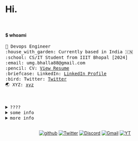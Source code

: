 <h1 >Hi.</h1>

<!-- <p align="center"><img src="https://user-images.githubusercontent.com/67634565/123535664-dcf83700-d742-11eb-84ee-e0663dd167b5.png" width='500'></p> -->
<!-- <a href="#"><img alt="Counter" src="https://visitor-badge.glitch.me/badge?page_id=umgbhalla.visitor-badge"/></a> -->
<!-- <a href="https://github.com/umgbhalla"><img alt="GHstars" src="https://img.shields.io/github/stars/umgbhalla?affiliations=OWNER%2CCOLLABORATOR&label=GH%20stars" /></a> -->
<!-- <a href="https://dev.to/umgbhalla"><img alt="dev.to" src="https://img.shields.io/badge/DEV.TO-umgbhalla-black?logoColor=fbf1c7&color=fbf1c7&logo=dev.to&" /></a> -->
<br>
<h4 >$ whoami </h4>
<p >

  <samp>
    🧭 Devops Engineer<br>
    :house_with_garden: Currently based in India 🇮🇳<br>
    :school: CS/IT Student from IIIT Bhopal [2024]<br>
    :email:	umg.bhalla88@gmail.com <br>
    :pencil: CV: <a href="https://hi.umgbhalla.xyz/assets/Resume.pdf">View Resume</a> <br>
    :briefcase: LinkedIn:  <a href="https://www.linkedin.com/in/umgbhalla/">LinkedIn Profile</a> <br>
    :bird: Twitter:  <a href="https://twitter.com/umgbhalla/">Twitter</a> <br>
    🌏 XYZ:  <a href="https://umgbhalla.xyz">xyz</a> <br><br><br>
    </samp>
</p>  
<details>
  <summary><kbd>????</kbd></summary>
  <img align="right" src="https://user-images.githubusercontent.com/67634565/125792404-8feb3087-2884-42c8-9432-024879a9b3fc.gif" width='200' >
<h2><img  alt="huin" height="24px" src="https://cdn.discordapp.com/emojis/766456038530482177.gif?size=64 "/>  Proficient </h2>
<p><img  alt="Shell" height="32px" src="./media/shell.png"/>
<img  alt="C++" height="32px" src="./media/cpp.png"/>
<img  alt="C" height="32px" src="./media/c.png"/>
<img  alt="Python" height="32px" src="./media/python.png"/>
<img  alt="Figma" height="32px" src="./media/figma.png"/>
 </p>
<h2><img  alt="huin" height="24px" src="https://cdn.discordapp.com/emojis/900134038352842772.png"/> Learning  </h2>
<p><img  alt="Rust" height="32px" src="./media/rust.png"/>
<!-- <img  alt="JS" height="32px" src="./media/js.png"/> -->
<img  alt="Deno" height="32px" src="./media/deno.png"/>
<!-- <img  alt="Node js" height="32px" src="./media/node.png"/> -->
<!-- <img  alt="Flutter" height="32px" src="./media/flutter.png"/> -->
<img  alt="Docker" height="32px" src="./media/docker.png"/>
<img  alt="Lua" height="32px" src="./media/lua.png"/>
</p>
<h2><img  alt="huin" height="24px" src="https://cdn.discordapp.com/emojis/857448621020413961.gif?size=60 "/>  Tools </h2>
<p><img  alt="Endeavour OS" height="32px" src="./media/endevour.png"/>
<img  alt="Alacritty" height="32px" src="./media/alacritty.png"/>
<img  alt="Nvim" height="32px" src="./media/nvim.png"/>
<img  alt="Raspberry pi" height="32px" src="./media/rbpi.png"/>
<img  alt="Vscode" height="32px" src="./media/vscode.png"/>
</p>

 </details>
<details>
 <summary><kbd>some info</kbd></summary>
<a href="https://github.com/umgbhalla">
  <img align="center" width="49%" src="./header.svg" />
</a>
<br/>
<a href="https://github.com/umgbhalla">
  <img align="center" width="49%" src="./repositories.svg" />
</a>
<a href="https://github.com/umgbhalla">
  <img align="center" width="49%" src="./acti_comm.svg" />
</a>

<a href="https://github.com/umgbhalla">
  <img align="center" width="49%" src="./iso_calender.svg" />
</a>

<a href="https://github.com/umgbhalla">
    <img align="center" width="49%" src="./issue_pr_lang.svg" />
</a>

<a href="https://github.com/umgbhalla">
  <img align="center" width="49%" src="./github-habits.svg" />
</a>
<a href="https://github.com/umgbhalla">
    <img align="center" width="49%" src="./achievements.svg" />
</a>
  <a href="https://github.com/umgbhalla"><p align="center"><img  width="49%" src="https://github.com/umgbhalla/umgbhalla/blob/main/isocalendar.svg" alt="isocalendar" width="50%"></p></a>
 </details>


<details>
 <summary><kbd>more info</kbd></summary>
<img  src="https://activity-graph.herokuapp.com/graph?username=umgbhalla&bg_color=0D1117&color=e4e2e2&line=fafafa&point=f4f2f2&area=true&hide_border=true" width='100%' />
<!-- <a href="https://github.com/anuraghazra/github-readme-stats">
<img src="https://github-readme-stats.vercel.app/api?username=umgbhalla&count_private=true&show_icons=true&theme=nightowl&hide_border=true"  height='200px'/>
</a> -->

<!-- <a href="https://github.com/anuraghazra/github-readme-stats">
<img src="https://github-readme-stats.vercel.app/api/top-langs/?username=umgbhalla&theme=nightowl&hide_border=true" height='100' />
</a> -->
   

<!-- 
![Metrics](https://metrics.lecoq.io/umgbhalla?template=classic&isocalendar=1&introduction=1&languages=1&habits=1&activity=1&projects=1&isocalendar.duration=full-year&languages.limit=8&languages.sections=most-used&languages.colors=github&languages.threshold=0%25&languages.indepth=false&languages.recent.load=300&languages.recent.days=14&introduction.title=true&habits.from=200&habits.days=14&habits.facts=true&habits.charts=false&projects.limit=4&projects.descriptions=false&activity.limit=5&activity.load=300&activity.days=14&activity.filter=all&activity.visibility=all&activity.timestamps=false&config.timezone=Asia%2FKolkata)
 -->
   <a href="https://github.com/umgbhalla/dotstow">
      <h3>Current Rice</h3>
<p align="left"><img src="https://user-images.githubusercontent.com/67634565/140522097-77e30707-03d1-4a95-9c46-3842fa60de06.png" width='100%'/></p></a>
<p align="leftr"><img src="https://github.com/umgbhalla/umgbhalla/blob/main/github-metrics.svg" alt="Metrics" width="100%">
  </p> 
 </details>
<!--  <a href="https://github.com/umgbhalla/dotstow">
  <img alt="@umgbhalla/dotstow" src="https://github-readme-stats.vercel.app/api/pin/?username=umgbhalla&repo=dotstow&theme=github_dark" />
</a>   -->
<br>
<!-- <h5>Socials </h5> -->
<p align="center">
<a href="https://github.com/login?return_to=https%3A%2F%2Fgithub.com%2Fumgbhalla%2F"><img alt="github" src="https://img.shields.io/github/followers/umgbhalla?label=umgbhalla&style=social"/></a>
<a href="https://twitter.com/intent/follow?&screen_name=umgbhalla"><img alt="Twitter" src="https://img.shields.io/twitter/follow/umgbhalla?&logo=twitter" /></a>
<a href="https://discord.gg/Gjer4f38dD"><img alt="Discord" src="https://img.shields.io/discord/801057122115911710?color=indigo&logo=Discord&logoColor=blue"/></a>
<a href="mailto:umg.bhalla88@gmail.com"><img alt="Gmail" src="https://img.shields.io/badge/Email-Contact-indigo?logo=gmail" /></a>
<a href="https://www.youtube.com/channel/UClhiSfULj1FgkKS8FLEy3Jw"><img alt="YT" src="https://img.shields.io/badge/Youtube-umangbhalla-indigo?logo=youtube&logoColor=red" /></a>
</p>

